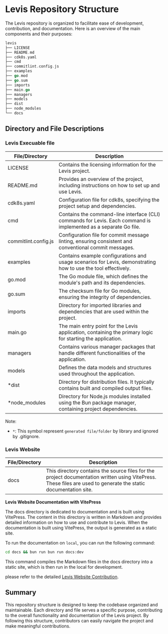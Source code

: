 
# Levis Repository Structure
The Levis repository is organized to facilitate ease of development, contribution, and documentation. Here is an overview of the main components and their purposes:

```go
levis
├── LICENSE
├── README.md
├── cdk8s.yaml
├── cmd
├── commitlint.config.js
├── examples
├── go.mod
├── go.sum
├── imports
├── main.go
├── managers
├── models
├── dist
├── node_modules
└── docs
```
## Directory and File Descriptions

### Levis Execuable file
|File/Directory | Description|
|--|--|
|LICENSE | Contains the licensing information for the Levis project.|
|README.md | Provides an overview of the project, including instructions on how to set up and use Levis.|
|cdk8s.yaml | Configuration file for cdk8s, specifying the project setup and dependencies.|
|cmd | Contains the command-line interface (CLI) commands for Levis. Each command is implemented as a separate Go file.|
|commitlint.config.js | Configuration file for commit message linting, ensuring consistent and conventional commit messages.|
|examples | Contains example configurations and usage scenarios for Levis, demonstrating how to use the tool effectively.|
|go.mod | The Go module file, which defines the module's path and its dependencies.|
|go.sum | The checksum file for Go modules, ensuring the integrity of dependencies.|
|imports | Directory for imported libraries and dependencies that are used within the project.|
|main.go | The main entry point for the Levis application, containing the primary logic for starting the application.|
|managers | Contains various manager packages that handle different functionalities of the application.|
|models | Defines the data models and structures used throughout the application.|
|*dist | Directory for distribution files. It typically contains built and compiled output files.|
|*node_modules | Directory for Node.js modules installed using the Bun package manager, containing project dependencies.|

Note:
- `*`: This symbol represent `generated file/folder` by library and ignored by .gitignore.

### Levis Website
|File/Directory | Description|
|--|--|
|docs | This directory contains the source files for the project documentation written using VitePress. These files are used to generate the static documentation site.|


**Levis Website Documentation with VitePress**

The docs directory is dedicated to documentation and is built using VitePress. The content in this directory is written in Markdown and provides detailed information on how to use and contribute to Levis. When the documentation is built using VitePress, the output is generated as a static site.

To run the documentation on `local`, you can run the following command:

```sh
cd docs && bun run bun run docs:dev
```

This command compiles the Markdown files in the docs directory into a static site, which is then run in the local for development.

please refer to the detailed [Levis Website Contribution](./web/getting-started).


## Summary
This repository structure is designed to keep the codebase organized and maintainable. Each directory and file serves a specific purpose, contributing to the overall functionality and documentation of the Levis project. By following this structure, contributors can easily navigate the project and make meaningful contributions.
